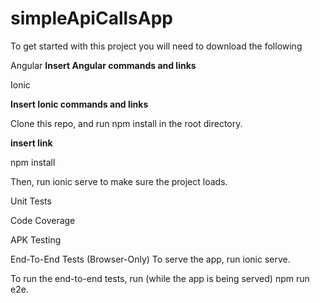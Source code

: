# simpleApiCallsApp
To get started with this project you will need to download the following 

Angular 
**Insert Angular commands and links**

Ionic

****Insert Ionic commands  and links****

Clone this repo, and run npm install in the root directory.

**insert link**


npm install

Then, run ionic serve to make sure the project loads.

Unit Tests


Code Coverage

APK Testing 

End-To-End Tests (Browser-Only)
To serve the app, run ionic serve.

To run the end-to-end tests, run (while the app is being served) npm run e2e.
